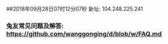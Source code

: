 ##2018年09月28日07时12分07秒 新址: 104.248.225.241
### 兔友常见问题及解答: https://github.com/wanggonging/d/blob/w/FAQ.md
